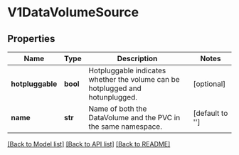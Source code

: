 # V1DataVolumeSource

## Properties
Name | Type | Description | Notes
------------ | ------------- | ------------- | -------------
**hotpluggable** | **bool** | Hotpluggable indicates whether the volume can be hotplugged and hotunplugged. | [optional] 
**name** | **str** | Name of both the DataVolume and the PVC in the same namespace. | [default to '']

[[Back to Model list]](../README.md#documentation-for-models) [[Back to API list]](../README.md#documentation-for-api-endpoints) [[Back to README]](../README.md)


